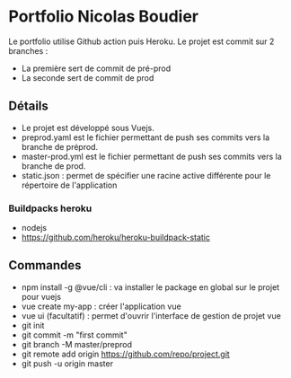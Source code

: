 # Portfolio Nicolas Boudier

Le portfolio utilise Github action puis Heroku.
Le projet est commit sur 2 branches :
  - La première sert de commit de pré-prod
  - La seconde sert de commit de prod

## Détails

  - Le projet est développé sous Vuejs.
  - preprod.yaml est le fichier permettant de push ses commits vers la branche de préprod.
  - master-prod.yml est le fichier permettant de push ses commits vers la branche de prod.
  - static.json : permet de spécifier une racine active différente pour le répertoire de l'application
  
### Buildpacks heroku

  - nodejs
  - https://github.com/heroku/heroku-buildpack-static

## Commandes

  - npm install -g @vue/cli : va installer le package en global sur le projet pour vuejs
  - vue create my-app : créer l'application vue
  - vue ui (facultatif) : permet d'ouvrir l'interface de gestion de projet vue
  - git init
  - git commit -m "first commit"
  - git branch -M master/preprod
  - git remote add origin https://github.com/repo/project.git
  - git push -u origin master
